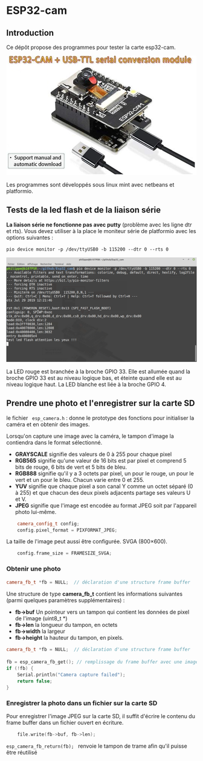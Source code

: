 ﻿# ESP32-cam

## Introduction
Ce dépôt propose des programmes pour tester la carte esp32-cam.

![ESP32-cam](/img/board_ESP32_cam.png)

Les programmes sont développés sous linux mint avec netbeans et platformio.

## Tests de la led flash et de la liaison série

**La liaison série ne fonctionne pas avec putty** (problème avec les ligne dtr et rts).
Vous devez utiliser à la place le moniteur série de platformio avec les options suivantes :
```
pio device monitor -p /dev/ttyUSB0 -b 115200 --dtr 0 --rts 0
```
![screen shot](/img/ESP32_cam_serial.png)

La LED rouge est branchée à la broche GPIO 33. Elle est allumée quand la broche GPIO 33 est au niveau logique bas, et éteinte quand elle est au niveau logique haut.
La LED blanche est liée à la broche GPIO 4.

## Prendre une photo et l'enregistrer sur la carte SD

le fichier ``` esp_camera.h``` : donne le prototype des fonctions pour initialiser la caméra et en obtenir des images.

Lorsqu'on  capture une image avec la caméra, le tampon d'image la contiendra dans le format sélectionné.

 - **GRAYSCALE** signifie des valeurs de 0 à 255 pour chaque pixel
 - **RGB565** signifie qu'une valeur de 16 bits est par pixel et comprend 5 bits de rouge, 6 bits de vert et 5 bits de bleu.  
 - **RGB888** signifie qu'il y a 3 octets par pixel, un pour le rouge, un pour le vert et un pour le bleu. Chacun varie entre 0 et 255.  
 - **YUV** signifie que chaque pixel a son canal Y comme un octet séparé (0 à 255) et que chacun des deux pixels adjacents partage ses valeurs U et V. 
 -  **JPEG** signifie que l'image est encodée au format JPEG soit par l'appareil photo lui-même.
 
```cpp
	camera_config_t config;
	config.pixel_format = PIXFORMAT_JPEG;
```
La taille de l'image peut aussi être configurée. SVGA (800×600).
```cpp
	config.frame_size = FRAMESIZE_SVGA;
```
### Obtenir une photo

```cpp
camera_fb_t *fb = NULL;  // déclaration d'une structure frame buffer
```
Une structure de  type **camera_fb_t** contient les informations suivantes (parmi quelques paramètres supplémentaires) :  

 - **fb->buf** Un pointeur vers un tampon qui contient les données de pixel de l'image (uint8_t *) 
 - **fb->len** la longueur du tampon, en octets 
 - **fb->width** la largeur
 - **fb->height**  la hauteur du tampon, en pixels.

```cpp
camera_fb_t *fb = NULL;  // déclaration d'une structure frame buffer

fb = esp_camera_fb_get(); // remplissage du frame buffer avec une image
if (!fb) {
	Serial.println("Camera capture failed");
	return false;
}
```
### Enregistrer la photo dans un fichier sur la carte SD

Pour enregistrer l'image JPEG sur la carte SD, il suffit d'écrire le contenu du frame buffer dans un fichier ouvert en écriture.

```cpp
	file.write(fb->buf, fb->len);
```

```esp_camera_fb_return(fb); ``` renvoie le tampon de trame afin qu'il puisse être réutilisé
